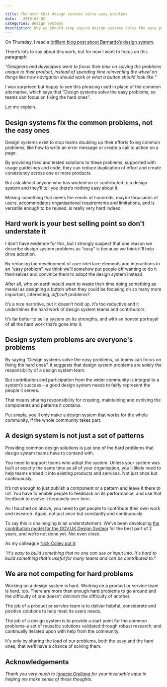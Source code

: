 ```yaml
---

title: The myth that design systems solve easy problems
date:   2019-03-02
categories: design systems
description: Why we should stop saying design systems solve the easy problems, so you can focus on the hard ones
---
```


On Thursday, I read a [brilliant blog post about Barnardo’s design system](https://blog.barnar.do/introducing-the-barnardos-design-system-456769277f79). 

There’s lots to say about this work, but for now I want to focus on this paragraph:

_“Designers and developers want to focus their time on solving the problems unique to their product, instead of spending time reinventing the wheel on things like how navigation should work or what a button should look like.”_

I was surprised but happy to see this phrasing used in place of the common alternative, which says that “Design systems solve the easy problems, so teams can focus on fixing the hard ones”.

Let me explain.

## Design systems fix the common problems, not the easy ones

Design systems exist to stop teams doubling up their efforts fixing common problems, like how to write an error message or create a call to action on a page.

By providing tried and tested solutions to these problems, supported with usage guidelines and code, they can reduce duplication of effort and create consistency across one or more products. 

But ask almost anyone who has worked on or contributed to a design system and they’ll tell you there’s nothing easy about it.

Making something that meets the needs of hundreds, maybe thousands of users, accommodates organisational requirements and limitations, and is versatile enough to be reused, is really very hard indeed. 

## Hard work is your best selling point so don't understate it

I don’t have evidence for this, but I strongly suspect that one reason we describe design system problems as “easy” is because we think it’ll help drive adoption.

By reducing the development of user interface elements and interactions to an “easy problem”, we think we’ll somehow put people off wanting to do it themselves and convince them to adopt the design system instead. 

After all, who on earth would want to waste their time doing something as menial as designing a button when they could be focusing on so many more important, interesting, _difficult_ problems? 

It’s a nice narrative, but it doesn’t hold up. It’s too reductive and it undermines the hard work of design system teams and contributors. 

It’s far better to sell a system on its strengths, and with an honest portrayal of all the hard work that’s gone into it. 

## Design system problems are everyone's problems

By saying “Design systems solve the easy problems, so teams can focus on fixing the hard ones”, it suggests that design system problems are solely the responsibility of a design system team. 

But contribution and participation from the wider community is integral to a system’s success – a good design system needs to fairly represent the people it serves. 

That means sharing responsibility for creating, maintaining and evolving the components and patterns it contains.   

Put simply, you'll only make a design system that works for the whole community, if the whole community takes part.

## A design system is not just a set of patterns

Providing common design solutions is just one of the hard problems that design system teams have to contend with. 

You need to support teams who adopt the system. Unless your system was built at exactly the same time as all of your organisation, you’ll likely need to help teams embed it into existing products and services. Not just once but continuously.

It’s not enough to just publish a component or a pattern and leave it there to rot. You have to enable people to feedback on its performance, and use that feedback to evolve it iteratively over time. 

As I touched on above, you need to get people to contribute their own work and research. Again, not just once but constantly and continuously. 

To say this is challenging is an understatement. We’ve been developing [the contribution model for the GOV.UK Design System](https://designnotes.blog.gov.uk/2018/09/26/opening-up-the-gov-uk-design-system-for-contributions/) for the best part of 2 years, and we’re not done yet. Not even close. 

As my colleague [Nick Colley put it](https://twitter.com/NickColley/status/1101401221078966272):

_“It's easy to build something that no one can use or input into. It's hard to build something that's useful for many teams and can be contributed to.”_

## We are not competing for hard problems

Working on a design system is hard. Working on a product or service team is hard, too.
There are more than enough hard problems to go around and the difficulty of one doesn’t diminish the difficulty of another.

The job of a product or service team is to deliver helpful, considerate and positive solutions to help meet its users needs.
 
The job of a design system is to provide a start point for the _common_ problems–a set of reusable solutions validated through robust research, and continually iterated upon with help from the community.

It's only by sharing the load of our problems, both the easy and the hard ones, that we'll have a chance of solving them.

## Acknowledgements

_Thank you very much to [Ignacia Orellana](https://twitter.com/ignaciaorellana) for your invaluable input in helping me make sense of these thoughts._
 







